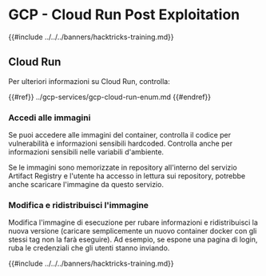 # GCP - Cloud Run Post Exploitation

{{#include ../../../banners/hacktricks-training.md}}

## Cloud Run

Per ulteriori informazioni su Cloud Run, controlla:

{{#ref}}
../gcp-services/gcp-cloud-run-enum.md
{{#endref}}

### Accedi alle immagini

Se puoi accedere alle immagini del container, controlla il codice per vulnerabilità e informazioni sensibili hardcoded. Controlla anche per informazioni sensibili nelle variabili d'ambiente.

Se le immagini sono memorizzate in repository all'interno del servizio Artifact Registry e l'utente ha accesso in lettura sui repository, potrebbe anche scaricare l'immagine da questo servizio.

### Modifica e ridistribuisci l'immagine

Modifica l'immagine di esecuzione per rubare informazioni e ridistribuisci la nuova versione (caricare semplicemente un nuovo container docker con gli stessi tag non la farà eseguire). Ad esempio, se espone una pagina di login, ruba le credenziali che gli utenti stanno inviando.

{{#include ../../../banners/hacktricks-training.md}}
